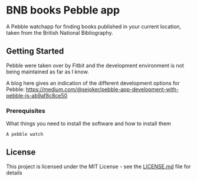 # BNB books Pebble app

A Pebble watchapp for finding books published in your current location, taken from the British National Bibliography.

## Getting Started

Pebble were taken over by Fitbit and the development environment is not being maintained as far as I know.

A blog here gives an indication of the different development options for Pebble: https://medium.com/@sejoker/pebble-app-development-with-pebble-js-ab9af8c8ce50

### Prerequisites

What things you need to install the software and how to install them

```
A pebble watch
```

## License

This project is licensed under the MIT License - see the [LICENSE.md](LICENSE.md) file for details
